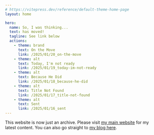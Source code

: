 ```yaml
---
# https://vitepress.dev/reference/default-theme-home-page
layout: home

hero:
  name: So, I was thinking...
  text: has moved!
  tagline: See link below
  actions:
    - theme: brand
      text: On the Move
      link: /2025/01/20_on-the-move
    - theme: alt
      text: Today, I'm not ready
      link: /2025/01/19_today-im-not-ready
    - theme: alt
      text: Because He Did
      link: /2025/01/18_because-he-did
    - theme: alt
      text: Title Not Found
      link: /2025/01/17_title-not-found
    - theme: alt
      text: Sent
      link: /2025/01/16_sent
---
```


This website is now just an archive. Please visit [my main website](https://bygregmarine.com) for my latest content. You can also go straight to [my blog here](https://bygregmarine.com/blog).